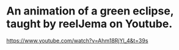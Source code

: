 # An animation of a green eclipse, taught by reelJema on Youtube. 


https://www.youtube.com/watch?v=Ahm18RjYl_4&t=39s
